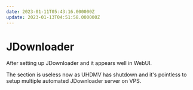 ```yaml
---
date: 2023-01-11T05:43:16.000000Z
update: 2023-01-13T04:51:58.000000Z
---
```

# JDownloader

After setting up JDownloader and it appears well in WebUI.

The section is useless now as UHDMV has shutdown and it's pointless to setup multiple automated JDownloader server on VPS.